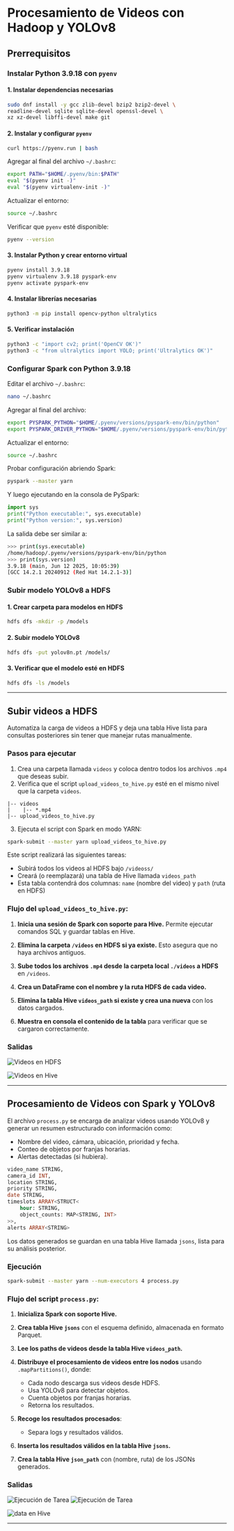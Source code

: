 # Procesamiento de Videos con Hadoop y YOLOv8

## Prerrequisitos

### Instalar Python 3.9.18 con `pyenv`

#### 1. Instalar dependencias necesarias

```bash
sudo dnf install -y gcc zlib-devel bzip2 bzip2-devel \
readline-devel sqlite sqlite-devel openssl-devel \
xz xz-devel libffi-devel make git
```

#### 2. Instalar y configurar `pyenv`

```bash
curl https://pyenv.run | bash
```

Agregar al final del archivo `~/.bashrc`:

```bash
export PATH="$HOME/.pyenv/bin:$PATH"
eval "$(pyenv init -)"
eval "$(pyenv virtualenv-init -)"
```

Actualizar el entorno:

```bash
source ~/.bashrc
```

Verificar que `pyenv` esté disponible:

```bash
pyenv --version
```

#### 3. Instalar Python y crear entorno virtual

```bash
pyenv install 3.9.18
pyenv virtualenv 3.9.18 pyspark-env
pyenv activate pyspark-env
```

#### 4. Instalar librerías necesarias

```bash
python3 -m pip install opencv-python ultralytics
```

#### 5. Verificar instalación

```bash
python3 -c "import cv2; print('OpenCV OK')"
python3 -c "from ultralytics import YOLO; print('Ultralytics OK')"
```

### Configurar Spark con Python 3.9.18

Editar el archivo `~/.bashrc`:

```bash
nano ~/.bashrc
```

Agregar al final del archivo:

```bash
export PYSPARK_PYTHON="$HOME/.pyenv/versions/pyspark-env/bin/python"
export PYSPARK_DRIVER_PYTHON="$HOME/.pyenv/versions/pyspark-env/bin/python"
```

Actualizar el entorno:

```bash
source ~/.bashrc
```

Probar configuración abriendo Spark:

```bash
pyspark --master yarn
```

Y luego ejecutando en la consola de PySpark:

```python
import sys
print("Python executable:", sys.executable)
print("Python version:", sys.version)
```

La salida debe ser similar a:

```bash
>>> print(sys.executable)
/home/hadoop/.pyenv/versions/pyspark-env/bin/python
>>> print(sys.version)
3.9.18 (main, Jun 12 2025, 10:05:39)
[GCC 14.2.1 20240912 (Red Hat 14.2.1-3)]
```

### Subir modelo YOLOv8 a HDFS

#### 1. Crear carpeta para modelos en HDFS

```bash
hdfs dfs -mkdir -p /models
```

#### 2. Subir modelo YOLOv8

```bash
hdfs dfs -put yolov8n.pt /models/
```

#### 3. Verificar que el modelo esté en HDFS

```bash
hdfs dfs -ls /models
```

---

## Subir videos a HDFS

Automatiza la carga de videos a HDFS y deja una tabla Hive lista para consultas posteriores sin tener que manejar rutas manualmente.

### Pasos para ejecutar

1. Crea una carpeta llamada `videos` y coloca dentro todos los archivos `.mp4` que deseas subir.
2. Verifica que el script `upload_videos_to_hive.py` esté en el mismo nivel que la carpeta `videos`.

```
|-- videos
|    |-- *.mp4
|-- upload_videos_to_hive.py
```

3. Ejecuta el script con Spark en modo YARN:

```bash
spark-submit --master yarn upload_videos_to_hive.py
```

Este script realizará las siguientes tareas:

- Subirá todos los videos al HDFS bajo `/videoss/`
- Creará (o reemplazará) una tabla de Hive llamada `videos_path`
- Esta tabla contendrá dos columnas: `name` (nombre del video) y `path` (ruta en HDFS)

### Flujo del `upload_videos_to_hive.py`:

1. **Inicia una sesión de Spark con soporte para Hive.**
   Permite ejecutar comandos SQL y guardar tablas en Hive.

2. **Elimina la carpeta `/videos` en HDFS si ya existe.**
   Esto asegura que no haya archivos antiguos.

3. **Sube todos los archivos `.mp4` desde la carpeta local `./videos` a HDFS** en `/videos`.

4. **Crea un DataFrame con el nombre y la ruta HDFS de cada video.**

5. **Elimina la tabla Hive `videos_path` si existe y crea una nueva** con los datos cargados.

6. **Muestra en consola el contenido de la tabla** para verificar que se cargaron correctamente.

### Salidas

![Videos en HDFS](../.docs/videos.png)

![Videos en Hive](../.docs/videos_2.png)

---

## Procesamiento de Videos con Spark y YOLOv8

El archivo `process.py` se encarga de analizar videos usando YOLOv8 y generar un resumen estructurado con información como:

- Nombre del video, cámara, ubicación, prioridad y fecha.
- Conteo de objetos por franjas horarias.
- Alertas detectadas (si hubiera).

```sql
video_name STRING,
camera_id INT,
location STRING,
priority STRING,
date STRING,
timeslots ARRAY<STRUCT<
    hour: STRING,
    object_counts: MAP<STRING, INT>
>>,
alerts ARRAY<STRING>
```

Los datos generados se guardan en una tabla Hive llamada `jsons`, lista para su análisis posterior.

### Ejecución

```bash
spark-submit --master yarn --num-executors 4 process.py
```

### Flujo del script `process.py`:

1. **Inicializa Spark con soporte Hive.**

2. **Crea tabla Hive `jsons`** con el esquema definido, almacenada en formato Parquet.

3. **Lee los paths de videos desde la tabla Hive `videos_path`.**

4. **Distribuye el procesamiento de videos entre los nodos** usando `.mapPartitions()`, donde:

   - Cada nodo descarga sus videos desde HDFS.
   - Usa YOLOv8 para detectar objetos.
   - Cuenta objetos por franjas horarias.
   - Retorna los resultados.

5. **Recoge los resultados procesados**:

   - Separa logs y resultados válidos.

6. **Inserta los resultados válidos en la tabla Hive `jsons`.**

7. **Crea la tabla Hive `json_path`** con (nombre, ruta) de los JSONs generados.

### Salidas

![Ejecución de Tarea](../.docs/process.png)
![Ejecución de Tarea](../.docs/process_1.png)

![data en Hive](../.docs/process_2.png)

---
